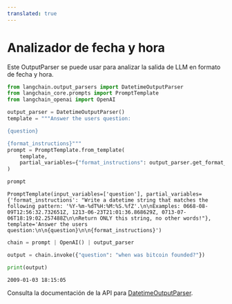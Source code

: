 ```yaml
---
translated: true
---
```


# Analizador de fecha y hora

Este OutputParser se puede usar para analizar la salida de LLM en formato de fecha y hora.

```python
from langchain.output_parsers import DatetimeOutputParser
from langchain_core.prompts import PromptTemplate
from langchain_openai import OpenAI
```

```python
output_parser = DatetimeOutputParser()
template = """Answer the users question:

{question}

{format_instructions}"""
prompt = PromptTemplate.from_template(
    template,
    partial_variables={"format_instructions": output_parser.get_format_instructions()},
)
```

```python
prompt
```

```output
PromptTemplate(input_variables=['question'], partial_variables={'format_instructions': "Write a datetime string that matches the following pattern: '%Y-%m-%dT%H:%M:%S.%fZ'.\n\nExamples: 0668-08-09T12:56:32.732651Z, 1213-06-23T21:01:36.868629Z, 0713-07-06T18:19:02.257488Z\n\nReturn ONLY this string, no other words!"}, template='Answer the users question:\n\n{question}\n\n{format_instructions}')
```

```python
chain = prompt | OpenAI() | output_parser
```

```python
output = chain.invoke({"question": "when was bitcoin founded?"})
```

```python
print(output)
```

```output
2009-01-03 18:15:05
```

Consulta la documentación de la API para [DatetimeOutputParser](https://api.python.langchain.com/en/latest/output_parsers/langchain.output_parsers.datetime.DatetimeOutputParser.html#langchain.output_parsers.datetime.DatetimeOutputParser).
